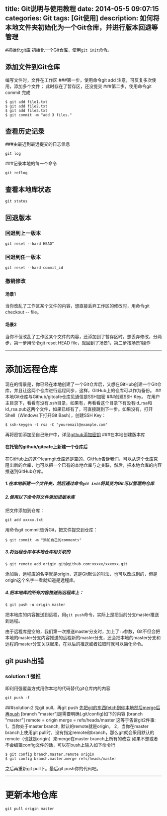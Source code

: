 title: Git说明与使用教程
date: 2014-05-5 09:07:15
categories: Git
tags: [Git使用]
description: 如何将本地文件夹初始化为一个Git仓库，并进行版本回退等管理
---

#初始化git库
初始化一个Git仓库，使用`git init`命令。
## 添加文件到Git仓库
编写文件时，文件在工作区
###第一步，使用命令git add 
注意，可反复多次使用，添加多个文件；
此时存在了暂存区，还没提交
###第二步，使用命令git commit
完成
```
$ git add file1.txt
$ git add file2.txt
$ git add file3.txt
$ git commit -m "add 3 files."
```
## 查看历史记录
###由最近到最远提交的日志信息
```
git log
```
###记录本地的每一个命令
```
git reflog
```
## 查看本地库状态
```
git status
```
## 回退版本
### 回退到上一版本
```
git reset --hard HEAD^
```
### 回退到任一版本
```
git reset --hard commit_id
```
### 撤销修改
#### 场景1
当你改乱了工作区某个文件的内容，想直接丢弃工作区的修改时，用命令git checkout -- file。

#### 场景2
当你不但改乱了工作区某个文件的内容，还添加到了暂存区时，想丢弃修改，分两步，第一步用命令git reset HEAD file，就回到了场景1，第二步按场景1操作
***

# 添加远程仓库
现在的情景是，你已经在本地创建了一个Git仓库后，又想在GitHub创建一个Git仓库，并且让这两个仓库进行远程同步，这样，GitHub上的仓库可以作为备份。
##本地Git仓库与Github/gitcafe仓库见通信是SSH加密
###创建SSH Key。
在用户主目录下，看看有没有.ssh目录，如果有，再看看这个目录下有没有id_rsa和id_rsa.pub这两个文件，如果已经有了，可直接跳到下一步。如果没有，打开Shell（Windows下打开Git Bash），创建SSH Key：
```
$ ssh-keygen -t rsa -C "youremail@example.com"
```
再将密钥添加至自己账户中，详见[github添加密钥](https://help.github.com/articles/generating-ssh-keys)
###在本地创建版本库
#### 在托管的github/gitcafe上新建一个仓库后
在GitHub上的这个learngit仓库还是空的，GitHub告诉我们，可以从这个仓库克隆出新的仓库，也可以把一个已有的本地仓库与之关联，然后，把本地仓库的内容推送到GitHub仓库。
##### 1.在本地新建一个文件夹，然后通过命令`git init`将其变为Git可以管理的仓库
##### 2.使用以下命令将文件添加进版本库
把文件添加到仓库：
```
git add xxxxx.txt
```
用命令git commit告诉Git，把文件提交到仓库：
```
$ git commit -m "添加自己的comments"
```
##### 3.将远程仓库与本地仓库相关联的
```
$ git remote add origin git@github.com:xxxxx/xxxxxx.git
```
添加后，远程库的名字就是origin，这是Git默认的叫法，也可以改成别的，但是origin这个名字一看就知道是远程库。
##### 4.把本地库的所有内容推送到远程库上：
```
$ git push -u origin master
```
把本地库的内容推送到远程，用`git push`命令，实际上是把当前分支master推送到远程。

由于远程库是空的，我们第一次推送master分支时，加上了`-u`参数，Git不但会把本地的master分支内容推送的远程新的master分支，还会把本地的master分支和远程的master分支关联起来，在以后的推送或者拉取时就可以简化命令。
## git push出错
### solution:1 强推
即利用强覆盖方式用你本地的代码替代git仓库内的内容
```
git push -f
```
###solution:2 先git pull，再git push
[先把git的东西fetch到你本地然后merge后再push](http://blog.csdn.net/chain2012/article/details/7476493)
[branch "master"]是需要明确(.git/config)如下的内容
[branch "master"]
    remote = origin
    merge = refs/heads/master
这等于告诉git2件事:
1，当你处于master branch, 默认的remote就是origin。
2，当你在master branch上使用git pull时，没有指定remote和branch，那么git就会采用默认的remote（也就是origin）来merge在master branch上所有的改变
如果不想或者不会编辑config文件的话，可以在bush上输入如下命令行
```
$ git config branch.master.remote origin  
$ git config branch.master.merge refs/heads/master  
```
之后再重新git pull下。最后git push你的代码吧。
***
# 更新本地仓库
```
git pull origin master
```